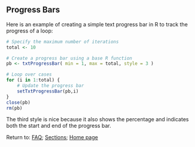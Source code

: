 ## Progress Bars

Here is an example of creating a simple text progress bar in R to track the progress of a loop:

```R
# Specify the maximum number of iterations
total <- 10

# Create a progress bar using a base R function
pb <- txtProgressBar( min = 1, max = total, style = 3 )

# Loop over cases
for (i in 1:total) {
    # Update the progress bar
    setTxtProgressBar(pb,i)
}
close(pb)
rm(pb)
```

The third style is nice because it also shows the percentage and indicates both the start and end of the progress bar.

Return to:
[FAQ](C06_P000_FAQ.md);
[Sections](C00_P002_Chapters.md);
[Home page](https://rettopnivek.github.io/R_training/)



